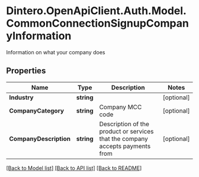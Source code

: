 # Dintero.OpenApiClient.Auth.Model.CommonConnectionSignupCompanyInformation
Information on what your company does 

## Properties

Name | Type | Description | Notes
------------ | ------------- | ------------- | -------------
**Industry** | **string** |  | [optional] 
**CompanyCategory** | **string** | Company MCC code  | [optional] 
**CompanyDescription** | **string** | Description of the product or services that the company accepts payments from  | [optional] 

[[Back to Model list]](../README.md#documentation-for-models) [[Back to API list]](../README.md#documentation-for-api-endpoints) [[Back to README]](../README.md)

